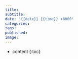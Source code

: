 ```yaml
---
title: 
subtitle: 
date: "{{date}} {{time}} +8000"
categories: 
tags: 
published: 
image:
---
```

* content
{:toc}
